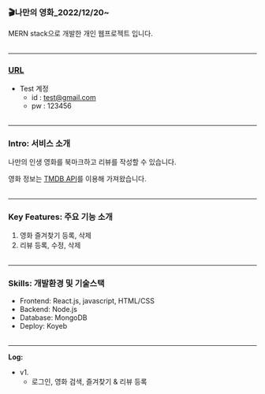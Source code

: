 ### 🎬나만의 영화\_2022/12/20~

MERN stack으로 개발한 개인 웹프로젝트 입니다.
</br></br>

---

### [URL](https://mymovie-slowwave.koyeb.app/)

- Test 계정
  - id : [test@gmail.com](mailto:test@gmail.com)
  - pw : 123456
    </br></br>

---

### Intro: 서비스 소개

나만의 인생 영화를 북마크하고 리뷰를 작성할 수 있습니다.

영화 정보는 [TMDB API](https://www.themoviedb.org/documentation/api)를 이용해 가져왔습니다.
</br></br>

---

### Key Features: 주요 기능 소개

1. 영화 즐겨찾기 등록, 삭제
2. 리뷰 등록, 수정, 삭제
   </br></br>

---

### Skills: 개발환경 및 기술스택

- Frontend: React.js, javascript, HTML/CSS
- Backend: Node.js
- Database: MongoDB
- Deploy: Koyeb
  </br></br>

---

**Log:**

- v1.
  - 로그인, 영화 검색, 즐겨찾기 & 리뷰 등록
